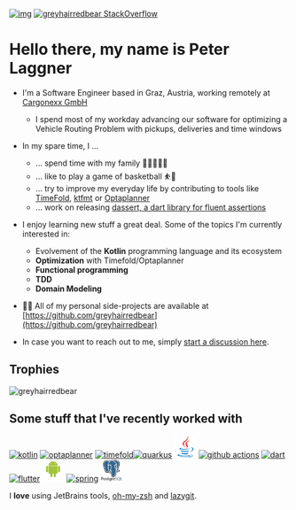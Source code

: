 [![img](https://komarev.com/ghpvc/?username=greyhairredbear&label=Profile%20views&color=0e75b6&style=flat)](https://komarev.com/ghpvc/?username=greyhairredbear&label=Profile%20views&color=0e75b6&style=flat)
[![greyhairredbear StackOverflow](https://stackoverflow-badge.onrender.com/api/StackOverflowBadge/4929939)](https://stackoverflow.com/users/4929939/greyhairredbear)

# Hello there, my name is Peter Laggner

- I'm a Software Engineer based in Graz, Austria, working remotely at [Cargonexx GmbH](https://www.cargonexx.com)
  - I spend most of my workday advancing our software for optimizing a Vehicle Routing Problem with pickups, deliveries and time windows

- In my spare time, I ...
  - ... spend time with my family 👨‍👩‍👦‍👦👶
  - ... like to play a game of basketball ⛹️🏀
  - ... try to improve my everyday life by contributing to tools like [TimeFold](https://github.com/TimefoldAI/timefold-solver/), [ktfmt](https://github.com/facebook/ktfmt) or [Optaplanner](https://github.com/apache/incubator-kie-optaplanner)
  - ... work on releasing [dassert, a dart library for fluent assertions](https://github.com/greyhairredbear/dassert)

- I enjoy learning new stuff a great deal. Some of the topics I'm currently interested in:
  - Evolvement of the **Kotlin** programming language and its ecosystem
  - **Optimization** with Timefold/Optaplanner
  - **Functional programming**
  - **TDD**
  - **Domain Modeling** 

- 👨‍💻 All of my personal side-projects are available at [https://github.com/greyhairredbear](https://github.com/greyhairredbear)

- In case you want to reach out to me, simply [start a discussion here](https://github.com/greyhairredbear/greyhairredbear/discussions/new?category=general).

## Trophies
<img src="https://github-profile-trophy.vercel.app/?username=greyhairredbear&row=8&margin-w=10" alt="greyhairredbear" />

## Some stuff that I've recently worked with
<p align="left"> <a href="https://kotlinlang.org" target="_blank" rel="noreferrer"> <img src="https://www.vectorlogo.zone/logos/kotlinlang/kotlinlang-icon.svg" alt="kotlin" width="40" height="40"/></a> <a href="https://www.optaplanner.org" target="_blank" rel="noreferrer"><img src="https://www.optaplanner.org/headerFooter/optaPlannerIcon.png" alt="optaplanner" width="40" height="40"/></a> <a href="https://timefold.ai" target="_blank" rel="noreferrer"><img src="https://timefold.ai/brand/timefold-logomark-positive.png" alt="timefold" width="50" height="40"/><a href="https://quarkus.io" target="_blank" rel="noreferrer"><img src="https://design.jboss.org/quarkus/logo/final/SVG/quarkus_icon_rgb_reverse.svg" alt="quarkus" width="40" height="40"/></a></a> <a href="https://www.java.com" target="_blank" rel="noreferrer"> <img src="https://raw.githubusercontent.com/devicons/devicon/master/icons/java/java-original.svg" alt="java" width="40" height="40"/></a> <a href="https://github.com/features/actions" target="_blank" rel="noreferrer"> <img src="https://avatars.githubusercontent.com/u/44036562?s=200&v=4" alt="github actions" width="40" height="40"/></a> <a href="https://dart.dev" target="_blank" rel="noreferrer"> <img src="https://www.vectorlogo.zone/logos/dartlang/dartlang-icon.svg" alt="dart" width="40" height="40"/></a> <a href="https://flutter.dev" target="_blank" rel="noreferrer"> <img src="https://www.vectorlogo.zone/logos/flutterio/flutterio-icon.svg" alt="flutter" width="40" height="40"/></a> <a href="https://developer.android.com" target="_blank" rel="noreferrer"><img src="https://raw.githubusercontent.com/devicons/devicon/master/icons/android/android-original-wordmark.svg" alt="android" width="40" height="40"/></a> <a href="https://spring.io/" target="_blank" rel="noreferrer"><img src="https://spring.io/img/spring.svg" alt="spring" width="40" height="40"/></a> <a href="https://www.postgresql.org" target="_blank" rel="noreferrer"> <img src="https://raw.githubusercontent.com/devicons/devicon/master/icons/postgresql/postgresql-original-wordmark.svg" alt="postgresql" width="40" height="40"/></a></p>
<p>I <b>love</b> using JetBrains tools, <a href="https://ohmyz.sh">oh-my-zsh</a> and <a href="https://github.com/jesseduffield/lazygit">lazygit</a>.</p>
